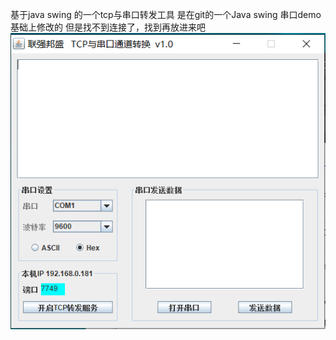 
基于java swing 的一个tcp与串口转发工具
是在git的一个Java swing 串口demo基础上修改的
但是找不到连接了，找到再放进来吧
![image](https://github.com/guaishouN/java-swing-TCP-COM/blob/master/捕获.PNG)

